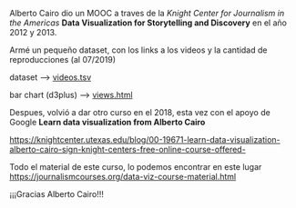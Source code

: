 Alberto Cairo dio un MOOC a traves de la _Knight Center for Journalism in the Americas_ **Data Visualization for Storytelling and Discovery** en el año 2012 y 2013.

Armé un pequeño dataset, con los links a los videos y la cantidad de reproducciones (al 07/2019)

dataset --> [videos.tsv](videos.tsv)

bar chart (d3plus) --> [views.html](https://aaizemberg.github.io/vis/mooc/views.html)

Despues, volvió a dar otro curso en el 2018, esta vez con el apoyo de Google **Learn data visualization from Alberto Cairo** 

https://knightcenter.utexas.edu/blog/00-19671-learn-data-visualization-alberto-cairo-sign-knight-centers-free-online-course-offered-

Todo el material de este curso, lo podemos encontrar en este lugar https://journalismcourses.org/data-viz-course-material.html

¡¡¡Gracias Alberto Cairo!!!
